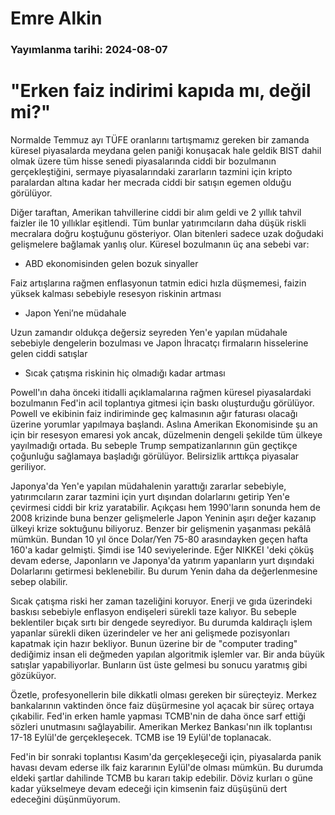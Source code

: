 # Emre Alkin

### Yayımlanma tarihi: 2024-08-07

# "Erken faiz indirimi kapıda mı, değil mi?"

Normalde Temmuz ayı TÜFE oranlarını tartışmamız gereken bir zamanda küresel piyasalarda meydana gelen paniği konuşacak hale geldik BIST dahil olmak üzere tüm hisse senedi piyasalarında ciddi bir bozulmanın gerçekleştiğini, sermaye piyasalarındaki zararların tazmini için kripto paralardan altına kadar her mecrada ciddi bir satışın egemen olduğu görülüyor.

Diğer taraftan, Amerikan tahvillerine ciddi bir alım geldi ve 2 yıllık tahvil faizler ile 10 yıllıklar eşitlendi. Tüm bunlar yatırımcıların daha düşük riskli mecralara doğru koştuğunu gösteriyor. Olan bitenleri sadece uzak doğudaki gelişmelere bağlamak yanlış olur. Küresel bozulmanın üç ana sebebi var:

- ABD ekonomisinden gelen bozuk sinyaller

Faiz artışlarına rağmen enflasyonun tatmin edici hızla düşmemesi, faizin yüksek kalması sebebiyle resesyon riskinin artması

- Japon Yeni’ne müdahale

Uzun zamandır oldukça değersiz seyreden Yen'e yapılan müdahale sebebiyle dengelerin bozulması ve Japon İhracatçı firmaların hisselerine gelen ciddi satışlar

- Sıcak çatışma riskinin hiç olmadığı kadar artması

Powell'ın daha önceki itidalli açıklamalarına rağmen küresel piyasalardaki bozulmanın Fed'in acil toplantıya gitmesi için baskı oluşturduğu görülüyor. Powell ve ekibinin faiz indiriminde geç kalmasının ağır faturası olacağı üzerine yorumlar yapılmaya başlandı. Aslına Amerikan Ekonomisinde şu an için bir resesyon emaresi yok ancak, düzelmenin dengeli şekilde tüm ülkeye yayılmadığı ortada. Bu sebeple Trump sempatizanlarının gün geçtikçe çoğunluğu sağlamaya başladığı görülüyor. Belirsizlik arttıkça piyasalar geriliyor.

Japonya'da Yen'e yapılan müdahalenin yarattığı zararlar sebebiyle, yatırımcıların zarar tazmini için yurt dışından dolarlarını getirip Yen'e çevirmesi ciddi bir kriz yaratabilir. Açıkçası hem 1990'ların sonunda hem de 2008 krizinde buna benzer gelişmelerle Japon Yeninin aşırı değer kazanıp ülkeyi krize soktuğunu biliyoruz. Benzer bir gelişmenin yaşanması pekâlâ mümkün. Bundan 10 yıl önce Dolar/Yen 75-80 arasındayken geçen hafta 160'a kadar gelmişti. Şimdi ise 140 seviyelerinde. Eğer NIKKEI 'deki çöküş devam ederse, Japonların ve Japonya'da yatırım yapanların yurt dışındaki Dolarlarını getirmesi beklenebilir. Bu durum Yenin daha da değerlenmesine sebep olabilir.

Sıcak çatışma riski her zaman tazeliğini koruyor. Enerji ve gıda üzerindeki baskısı sebebiyle enflasyon endişeleri sürekli taze kalıyor. Bu sebeple beklentiler bıçak sırtı bir dengede seyrediyor. Bu durumda kaldıraçlı işlem yapanlar sürekli diken üzerindeler ve her ani gelişmede pozisyonları kapatmak için hazır bekliyor. Bunun üzerine bir de "computer trading" dediğimiz insan eli değmeden yapılan algoritmik işlemler var. Bir anda büyük satışlar yapabiliyorlar. Bunların üst üste gelmesi bu sonucu yaratmış gibi gözüküyor.

Özetle, profesyonellerin bile dikkatli olması gereken bir süreçteyiz. Merkez bankalarının vaktinden önce faiz düşürmesine yol açacak bir süreç ortaya çıkabilir. Fed'in erken hamle yapması TCMB'nin de daha önce sarf ettiği sözleri unutmasını sağlayabilir. Amerikan Merkez Bankası'nın ilk toplantısı 17-18 Eylül'de gerçekleşecek. TCMB ise 19 Eylül'de toplanacak.

Fed'in bir sonraki toplantısı Kasım'da gerçekleşeceği için, piyasalarda panik havası devam ederse ilk faiz kararının Eylül'de olması mümkün. Bu durumda eldeki şartlar dahilinde TCMB bu kararı takip edebilir. Döviz kurları o güne kadar yükselmeye devam edeceği için kimsenin faiz düşüşünü dert edeceğini düşünmüyorum.



